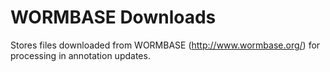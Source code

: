 WORMBASE Downloads
==================

Stores files downloaded from WORMBASE (http://www.wormbase.org/) for processing in annotation updates.